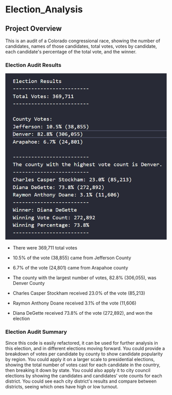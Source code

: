# Election_Analysis

## Project Overview

This is an audit of a Colorado congressional race, showing the number of candidates, names of those candidates, total votes, votes by candidate, each candidate's percentage of the total vote, and the winner. 

### Election Audit Results

![txt summary](/Resources/election_txt_image.png)

- There were 369,711 total votes
- 10.5% of the vote (38,855) came from Jefferson County
- 6.7% of the vote (24,801) came from Arapahoe county
- The county with the largest number of votes, 82.8% (306,055), was Denver County

- Charles Casper Stockham received 23.0% of the vote (85,213)
- Raymon Anthony Doane received 3.1% of the vote (11,606)
- Diana DeGette received 73.8% of the vote (272,892), and won the election

 ### Election Audit Summary
 
 Since this code is easily refactored, it can be used for further analysis in this election, and in different elections moving forward. You could provide a breakdown of votes per candidate by county to show candidate popularity by region. You could apply it on a larger scale to presidential elections, showing the total number of votes cast for each candidate in the country, then breaking it down by state. You could also apply it to city council elections by showing the candidates and candidates’ vote counts for each district. You could see each city district's results and compare between districts, seeing which ones have high or low turnout. 

